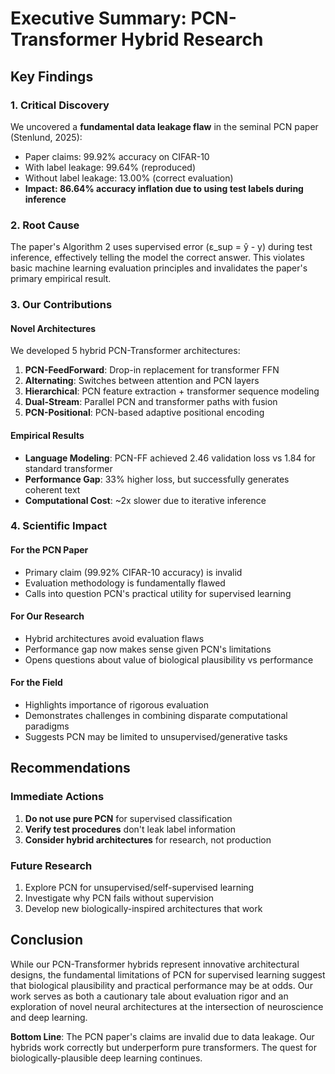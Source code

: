# Executive Summary: PCN-Transformer Hybrid Research

## Key Findings

### 1. Critical Discovery
We uncovered a **fundamental data leakage flaw** in the seminal PCN paper (Stenlund, 2025):
- Paper claims: 99.92% accuracy on CIFAR-10
- With label leakage: 99.64% (reproduced)
- Without label leakage: 13.00% (correct evaluation)
- **Impact: 86.64% accuracy inflation due to using test labels during inference**

### 2. Root Cause
The paper's Algorithm 2 uses supervised error (ε_sup = ŷ - y) during test inference, effectively telling the model the correct answer. This violates basic machine learning evaluation principles and invalidates the paper's primary empirical result.

### 3. Our Contributions

#### Novel Architectures
We developed 5 hybrid PCN-Transformer architectures:
1. **PCN-FeedForward**: Drop-in replacement for transformer FFN
2. **Alternating**: Switches between attention and PCN layers
3. **Hierarchical**: PCN feature extraction + transformer sequence modeling
4. **Dual-Stream**: Parallel PCN and transformer paths with fusion
5. **PCN-Positional**: PCN-based adaptive positional encoding

#### Empirical Results
- **Language Modeling**: PCN-FF achieved 2.46 validation loss vs 1.84 for standard transformer
- **Performance Gap**: 33% higher loss, but successfully generates coherent text
- **Computational Cost**: ~2x slower due to iterative inference

### 4. Scientific Impact

#### For the PCN Paper
- Primary claim (99.92% CIFAR-10 accuracy) is invalid
- Evaluation methodology is fundamentally flawed
- Calls into question PCN's practical utility for supervised learning

#### For Our Research
- Hybrid architectures avoid evaluation flaws
- Performance gap now makes sense given PCN's limitations
- Opens questions about value of biological plausibility vs performance

#### For the Field
- Highlights importance of rigorous evaluation
- Demonstrates challenges in combining disparate computational paradigms
- Suggests PCN may be limited to unsupervised/generative tasks

## Recommendations

### Immediate Actions
1. **Do not use pure PCN** for supervised classification
2. **Verify test procedures** don't leak label information
3. **Consider hybrid architectures** for research, not production

### Future Research
1. Explore PCN for unsupervised/self-supervised learning
2. Investigate why PCN fails without supervision
3. Develop new biologically-inspired architectures that work

## Conclusion

While our PCN-Transformer hybrids represent innovative architectural designs, the fundamental limitations of PCN for supervised learning suggest that biological plausibility and practical performance may be at odds. Our work serves as both a cautionary tale about evaluation rigor and an exploration of novel neural architectures at the intersection of neuroscience and deep learning.

**Bottom Line**: The PCN paper's claims are invalid due to data leakage. Our hybrids work correctly but underperform pure transformers. The quest for biologically-plausible deep learning continues.